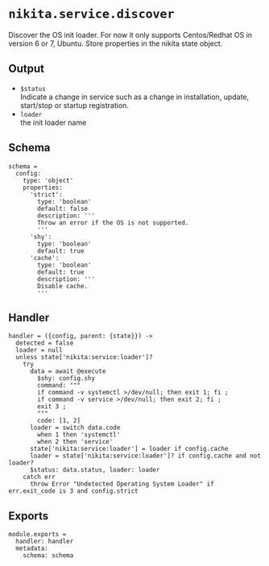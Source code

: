 
# `nikita.service.discover`

Discover the OS init loader.
For now it only supports Centos/Redhat OS in version 6 or 7, Ubuntu.
Store properties in the nikita state object.

## Output
 
* `$status`   
  Indicate a change in service such as a change in installation, update, 
  start/stop or startup registration.   
* `loader`   
  the init loader name   

## Schema

    schema =
      config:
        type: 'object'
        properties:
          'strict':
            type: 'boolean'
            default: false
            description: '''
            Throw an error if the OS is not supported.
            '''
          'shy':
            type: 'boolean'
            default: true
          'cache':
            type: 'boolean'
            default: true
            description: '''
            Disable cache.
            '''

## Handler

    handler = ({config, parent: {state}}) ->
      detected = false
      loader = null
      unless state['nikita:service:loader']?
        try
          data = await @execute
            $shy: config.shy
            command: """
            if command -v systemctl >/dev/null; then exit 1; fi ;
            if command -v service >/dev/null; then exit 2; fi ;
            exit 3 ;
            """
            code: [1, 2]
          loader = switch data.code
            when 1 then 'systemctl'
            when 2 then 'service'
          state['nikita:service:loader'] = loader if config.cache
          loader = state['nikita:service:loader']? if config.cache and not loader?
          $status: data.status, loader: loader
        catch err
          throw Error "Undetected Operating System Loader" if err.exit_code is 3 and config.strict

## Exports

    module.exports =
      handler: handler
      metadata:
        schema: schema
